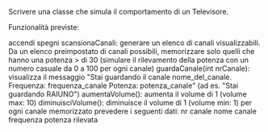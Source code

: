 Scrivere una classe che simula il comportamento di un Televisore.

Funzionalità previste:

accendi
spegni
scansionaCanali: generare un elenco di canali visualizzabili. Da un elenco preimpostato di canali possibili, memorizzare solo quelli che hanno una potenza > di 30 (simulare il rilevamento della potenza con un numero casuale da 0 a 100 per ogni canale)
guardaCanale(int nrCanale): visualizza il messaggio "Stai guardando il canale nome_del_canale. Frequenza: frequenza_canale Potenza: potenza_canale" (ad es. "Stai guardando RAIUNO")
aumentaVolume(): aumenta il volume di 1 (volume max: 10)
diminuisciVolume(): diminuisce il volume di 1 (volume min: 1)
per ogni canale memorizzato prevedere i seguenti dati:
nr canale
nome canale
frequenza
potenza rilevata
